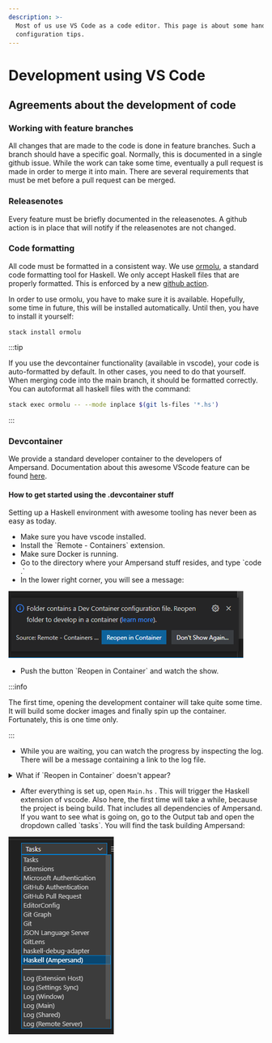 ```yaml
---
description: >-
  Most of us use VS Code as a code editor. This page is about some handy
  configuration tips.
---
```


# Development using VS Code

## Agreements about the development of code

### Working with feature branches

All changes that are made to the code is done in feature branches. Such a branch should have a specific goal. Normally, this is documented in a single github issue. While the work can take some time, eventually a pull request is made in order to merge it into main. There are several requirements that must be met before a pull request can be merged. &#x20;

### Releasenotes

Every feature must be briefly documented in the releasenotes. A github action is in place that will notify if the releasenotes are not changed.&#x20;

### Code formatting

All code must be formatted in a consistent way. We use [ormolu](https://hackage.haskell.org/package/ormolu), a standard code formatting tool for Haskell. We only accept Haskell files that are properly formatted. This is enforced by a new [github action](https://github.com/mrkkrp/ormolu-action#ormolu-action).&#x20;

In order to use ormolu, you have to make sure it is available. Hopefully, some time in future, this will be installed automatically. Until then, you have to install it yourself:

```
stack install ormolu
```



:::tip

If you use the devcontainer functionality (available in vscode), your code is auto-formatted by default. In other cases, you need to do that yourself. When merging code into the main branch, it should be formatted correctly. You can autoformat all haskell files with the command:

```bash
stack exec ormolu -- --mode inplace $(git ls-files '*.hs')
```

:::

### Devcontainer

We provide a standard developer container to the developers of Ampersand. Documentation about this awesome VScode feature can be found [here](https://code.visualstudio.com/docs/remote/containers).

#### How to get started using the .devcontainer stuff

Setting up a Haskell environment with awesome tooling has never been as easy as today.

* Make sure you have vscode installed.
* Install the \`Remote - Containers\` extension.
* Make sure Docker is running.
* Go to the directory where your Ampersand stuff resides, and type \`code .\`
* In the lower right corner, you will see a message:&#x20;

![](<../assets/reopen-in-container.png>)

* Push the button \`Reopen in Container\` and watch the show.

:::info

The first time, opening the development container will take quite some time. It will build some docker images and finally spin up the container. Fortunately, this is one time only.&#x20;

:::

* While you are waiting, you can watch the progress by inspecting the log. There will be a message containing a link to the log file.&#x20;

<details>

<summary>What if `Reopen in Container` doesn't appear?</summary>

This behavior can happen when you clicked 'Don't Show Again...' in the past.&#x20;

In this case, you can click on the status bar at the place where the 'remote container' plugin shows the machine you are currently using:

![](<../assets/image (1).png>)

&#x20;After you clicked, choose the menu-item \`Reopen in container\`

</details>

* After everything is set up, open `Main.hs` . This will trigger the Haskell extension of vscode. Also here, the first time will take a while, because the project is being build. That includes all dependencies of Ampersand. If you want to see what is going on, go to the Output tab and open the dropdown called \`tasks\`. You will find the task building Ampersand:

![](../assets/image.png)


